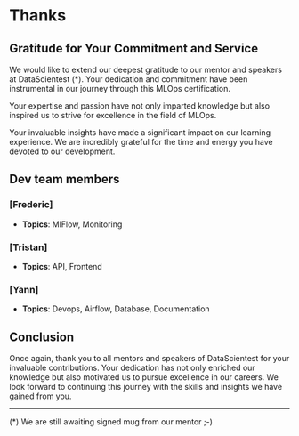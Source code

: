 # Thanks

## Gratitude for Your Commitment and Service

We would like to extend our deepest gratitude to our mentor and speakers at DataScientest (*). Your dedication and commitment have been instrumental in our journey through this MLOps certification. 

Your expertise and passion have not only imparted knowledge but also inspired us to strive for excellence in the field of MLOps.

Your invaluable insights have made a significant impact on our learning experience. We are incredibly grateful for the time and energy you have devoted to our development.

## Dev team members

### [Frederic]

- **Topics**: MlFlow, Monitoring

### [Tristan]

- **Topics**: API, Frontend

### [Yann]
- **Topics**: Devops, Airflow, Database, Documentation


## Conclusion

Once again, thank you to all mentors and speakers of DataScientest for your invaluable contributions. Your dedication has not only enriched our knowledge but also motivated us to pursue excellence in our careers. We look forward to continuing this journey with the skills and insights we have gained from you.

---
(*) We are still awaiting signed mug from our mentor ;-) 
